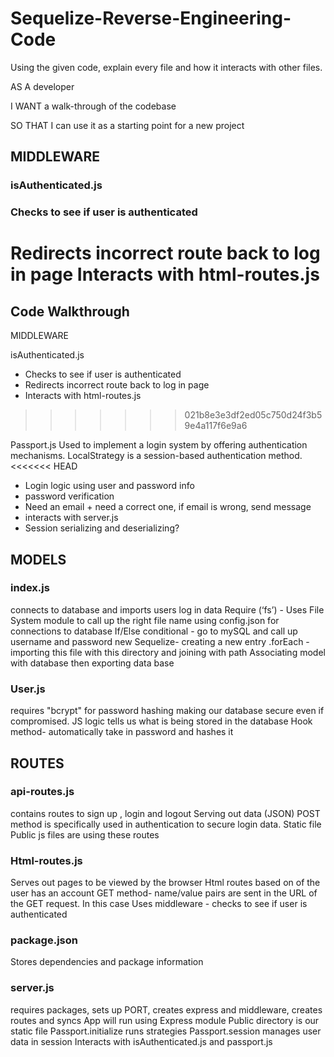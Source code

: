 # Sequelize-Reverse-Engineering-Code

Using the given code, explain every file and how it interacts with other files.

AS A developer

I WANT a walk-through of the codebase

SO THAT I can use it as a starting point for a new project


## MIDDLEWARE

### isAuthenticated.js 
### Checks to see if user is authenticated
Redirects incorrect route back to log in page
Interacts with html-routes.js 
=======
## Code Walkthrough

MIDDLEWARE

isAuthenticated.js 
- Checks to see if user is authenticated
- Redirects incorrect route back to log in page
- Interacts with html-routes.js 
>>>>>>> 021b8e3e3df2ed05c750d24f3b59e4a117f6e9a6


Passport.js
Used to implement a login system by offering authentication mechanisms. LocalStrategy is a session-based authentication method.
<<<<<<< HEAD
- Login logic using user and password info
- password verification
- Need an email + need a correct one, if email is wrong, send message
- interacts with server.js
- Session serializing and deserializing?


## MODELS

### index.js 
connects to database and imports users log in data 
Require (‘fs’)  -  Uses File System module to call up the right file name
using config.json for connections to database
If/Else conditional - go to mySQL and call up username and password
new Sequelize- creating a new entry
.forEach - importing this file with this directory and joining with path 
Associating model with database then exporting data base


### User.js
requires "bcrypt" for password hashing making our database secure even if compromised.
JS logic tells us what is being stored in the database
Hook method- automatically take in password and hashes it


## ROUTES

### api-routes.js 
contains routes to sign up , login and logout
Serving out data (JSON)
POST method is specifically used in authentication to secure login data. 
Static file Public js files are using these routes

### Html-routes.js
Serves out pages to be viewed by the browser
Html routes based on of the user has an account
GET method- name/value pairs are sent in the URL of the GET request. In this case
Uses middleware - checks to see if user is authenticated

### package.json 
Stores dependencies and package information

### server.js 
requires packages, sets up PORT, creates express and middleware, creates routes and syncs
App will run using Express module
Public directory is our static file
Passport.initialize runs strategies
Passport.session manages user data in session
Interacts with isAuthenticated.js and passport.js 


